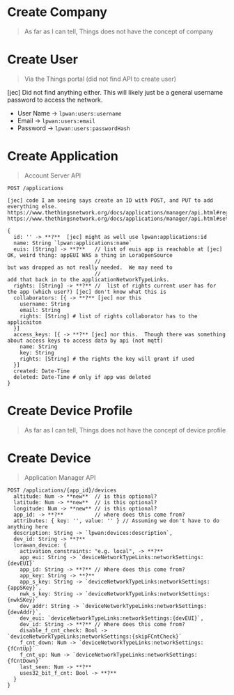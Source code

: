 # Create Company

> As far as I can tell, Things does not have the concept of company

# Create User

> Via the Things portal (did not find API to create user)

[jec] Did not find anything either.  This will likely just be a general username password to access the network.

* User Name -> `lpwan:users:username`
* Email -> `lpwan:users:email`
* Password -> `lpwan:users:passwordHash`

# Create Application

> Account Server API

```
POST /applications

[jec] code I am seeing says create an ID with POST, and PUT to add everything else.
https://www.thethingsnetwork.org/docs/applications/manager/api.html#registerapplication
https://www.thethingsnetwork.org/docs/applications/manager/api.html#setapplication 

{
  id: '' -> **?**  [jec] might as well use lpwan:applications:id
  name: String `lpwan:applications:name`
  euis: [String] -> **?**   // list of euis app is reachable at [jec] OK, weird thing: appEUI WAS a thing in LoraOpenSource
                            //                                        but was dropped as not really needed.  We may need to
                            //                                        add that back in to the applicationNetworkTypeLinks.
  rights: [String] -> **?** //  list of rights current user has for the app (which user?) [jec] don't know what this is
  collaborators: [{ -> **?** [jec] nor this
    username: String
    email: String
    rights: [String] # list of rights collaborator has to the applicaiton
  }]
  access_keys: [{ -> **?** [jec] nor this.  Though there was something about access keys to access data by api (not mqtt)
    name: String
    key: String
    rights: [String] # the rights the key will grant if used
  }]
  created: Date-Time 
  deleted: Date-Time # only if app was deleted
}
```

# Create Device Profile

> As far as I can tell, Things does not have the concept of device profile


# Create Device

> Application Manager API

```
POST /applications/{app_id}/devices
  altitude: Num -> **new**  // is this optional?
  latitude: Num -> **new**  // is this optional?
  longitude: Num -> **new** // is this optional?
  app_id: -> **?**          // where does this come from?
  attributes: { key: '', value: '' } // Assuming we don't have to do anything here
  description: String -> `lpwan:devices:description`,
  dev_id: String -> **?**
  lorawan_device: {
    activation_constraints: "e.g. local", -> **?**
    app_eui: String -> `deviceNetworkTypeLinks:networkSettings:{devEUI}`
    app_id: String -> **?** // Where does this come from?
    app_key: String -> **?**
    app_s_key: String -> `deviceNetworkTypeLinks:networkSettings:{appSKey}`,
    nwk_s_key: String -> `deviceNetworkTypeLinks:networkSettings:{nwkSKey}`
    dev_addr: String -> `deviceNetworkTypeLinks:networkSettings:{devAddr}`,
    dev_eui: `deviceNetworkTypeLinks:networkSettings:{devEUI}`,
    dev_id: String -> **?** // Where does this come from?
    disable_f_cnt_check: Bool -> `deviceNetworkTypeLinks:networkSettings:{skipFCntCheck}`
    f_cnt_down: Num -> `deviceNetworkTypeLinks:networkSettings:{fCntUp}`
    f_cnt_up: Num -> `deviceNetworkTypeLinks:networkSettings:{fCntDown}`
    last_seen: Num -> **?**
    uses32_bit_f_cnt: Bool -> **?**
  }
}
```
